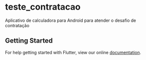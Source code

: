 # teste_contratacao

Aplicativo de calculadora para Android para atender o desafio de contratação

## Getting Started

For help getting started with Flutter, view our online
[documentation](https://flutter.io/).
